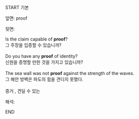 START
기본

앞면:
proof


뒷면:
<div><div>Is the claim capable of <strong>proof</strong>? </div><div><div>그 주장을 입증할 수 있습니까?</div></div></div><div><br></div><div><div>Do you have any <strong>proof</strong> of identity? </div><div><div>신원을 증명할 만한 것을 가지고 있습니까?</div></div></div><div><br></div><div><div>The sea wall was not <b>proof</b> against the strength of the waves. </div><div>그 해안 방벽은 파도의 힘을 견디지 못했다.</div></div><div><br></div><div>증거 , <span>견딜 수 있는</span></div>


해석:
<!--ID: 1746614454500-->
END